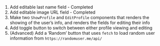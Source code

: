 1. Add editable last name field - Completed
2. Add editable image URL field - Completed
3. Make two `ShowProfile` and `EditProfile` components that renders the showing of the user’s info, and renders the fields for editing their info
4. Add toggle button to switch between either profile viewing and editing
5. (Advanced) Add a ‘Random’ button that uses `fetch` to load random user information from `https://randomuser.me/api/`
